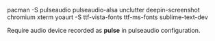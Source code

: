 pacman -S pulseaudio pulseaudio-alsa unclutter deepin-screenshot chromium xterm
yoaurt -S ttf-vista-fonts ttf-ms-fonts sublime-text-dev

Require audio device recorded as **pulse** in pulseaudio configuration.
